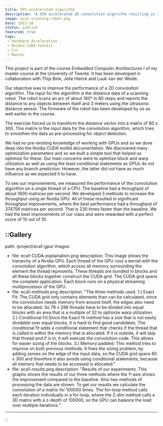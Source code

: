 ```yaml
---
title: GPU accelerated algorithm
description: "A GPU accelerated 2D convolution algorithm resulting in 230 times increased throughput for distance measuring robot"
image: eca1-scanning-robot.png
date: 2022-10
status: publish
featured: true
tags:
 - Hardware Acceleration
 - Nvidia CUDA toolkit
 - C++
 - Master
---
```


This project is part of the course _Embedded Computer Architectures I_ of my master course at the University of Twente. It has been developed in collaboration with Thijs Bink, Jelle Hierck and Luuk van der Weide.

Our objective was to improve the performance of a 2D convolution algorithm. The input for the algorithm is the distance data of a scanning robot. The robot scans an arc of about 160&deg; in 80 steps and reports the distance to any objects between itself and 3 meters using the ultrasonic distance sensor. The firmware of the robot has been developed by us as well earlier in the course.

The exercise forced us to transform the distance vector into a matrix of 80 x 300. This matrix is the input data for the convolution algorithm, which tries to smoothen the data as pre-processing for object detection.

We had no pre-existing knowledge of working with GPUs and so we dove deep into the Nvidia CUDA toolkit documentation. We discovered many optimization parameters and so we built a simple tool that helped us optimize for these. Our main concerns were to optimize block and warp utilization as well as using the least conditional statements as GPUs do not have any branch prediction. However, the latter did not have as much influence as we expected it to have.

To see our improvements, we measured the performance of the convolution algorithm on a single thread of a CPU. The baseline had a throughput of about 1600 matrices per second. We developed 3 methods to increase the throughput using an Nvidia GPU. All of these resulted in significant throughput improvements, where the best performance had a throughput of 374756 matrices per second. That is 230 times faster than the baseline. We had the best improvements of our class and were rewarded with a perfect score of 10 out of 10.

::Gallery
---
path: /project/eca1-gpu/
images:
 - file: eca1-CUDA-explaination.png
   description: This image shows the hierarchy of a Nvidia GPU. Each thread of the GPU runs a kernel with the convolution algorithm, which access all memory surrounding the element the thread represents. These threads are bundled in blocks and all these blocks together construct the CUDA grid. The CUDA grid spans the complete application. Each block runs on a physical streaming multiprocessor of the GPU.
 - file: eca1-methods.png
   description: "The three methods used. 1.) Exact Fit: The CUDA grid only contains elements than can be calculated, since the convolution needs memory from around itself, the edges also need to be allocated. So 78 x 298 threads have to be divided into equal blocks with an area that is a multiple of 32 to optimize warp utilization. 2.) Conditional Fit:Since the Exact fit method has a size that is not easily dividable over equal blocks, it is hard to find good candidates. The conditional fit adds a conditional statement that checks if the thread that is called is within the memory that is allocated. If it is outside, it will skip that thread and if is in, it will execute the convolution code. This allows for easier sizing of the blocks. 3.) Memory padded: This method tries to improve on both previous methods. It fixes the sizing problem, by adding zeroes on the edge of the input data, so the CUDA grid spans 80 x 300 and therefore it also avoids using conditional statements, because all memory that needs to be accessed is allocated."
 - file: eca1-results.png
   description: "Results of our experiments. This graphs shows the results of our three methods where the Y-axis shows the improvement compared to the baseline. Also two methods of processing the data are shown. To get our results we calculate the convolution of a matrix for 100000 times. The for-loop method calls each iteration individually in a for-loop, where the Z-dim method calls a 3D matrix with a z-depth of 100000, so the GPU can balance the load over multiple iterations."
---
::
